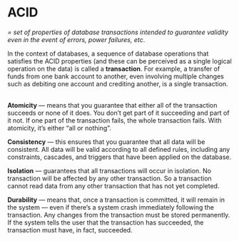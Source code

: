 # ACID

_= set of properties of database transactions intended to guarantee validity even in the event of errors, power failures, etc_.

In the context of databases, a sequence of database operations that satisfies the ACID properties (and these can be perceived as a single logical operation on the data) is called a **transaction**. For example, a transfer of funds from one bank account to another, even involving multiple changes such as debiting one account and crediting another, is a single transaction.

\
**Atomicity** — means that you guarantee that either all of the transaction succeeds or none of it does. You don’t get part of it succeeding and part of it not. If one part of the transaction fails, the whole transaction fails. With atomicity, it’s either “all or nothing”.

**Consistency** — this ensures that you guarantee that all data will be consistent. All data will be valid according to all defined rules, including any constraints, cascades, and triggers that have been applied on the database.

**Isolation** — guarantees that all transactions will occur in isolation. No transaction will be affected by any other transaction. So a transaction cannot read data from any other transaction that has not yet completed.

**Durability** — means that, once a transaction is committed, it will remain in the system — even if there’s a system crash immediately following the transaction. Any changes from the transaction must be stored permanently. If the system tells the user that the transaction has succeeded, the transaction must have, in fact, succeeded.
